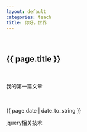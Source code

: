 ```yaml
---
layout: default
categories: teach
title: 你好，世界
---
```


　　<h2>{{ page.title }}</h2>

　　<p>我的第一篇文章</p>

　　<p>{{ page.date | date_to_string }}</p>


jquery相关技术
